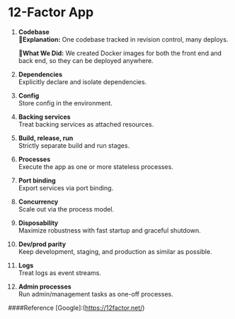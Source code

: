 # 12-Factor App

1. **Codebase**  
   🌟**Explanation:**
   One codebase tracked in revision control, many deploys.
   
   :rocket:**What We Did:**
   We created Docker images for both the front end and back end, so they can be deployed anywhere.


3. **Dependencies**  
   Explicitly declare and isolate dependencies.

4. **Config**  
   Store config in the environment.

5. **Backing services**  
   Treat backing services as attached resources.

6. **Build, release, run**  
   Strictly separate build and run stages.

7. **Processes**  
   Execute the app as one or more stateless processes.

8. **Port binding**  
   Export services via port binding.

9. **Concurrency**  
   Scale out via the process model.

10. **Disposability**  
   Maximize robustness with fast startup and graceful shutdown.

11. **Dev/prod parity**  
    Keep development, staging, and production as similar as possible.

12. **Logs**  
    Treat logs as event streams.

13. **Admin processes**  
    Run admin/management tasks as one-off processes.

####Reference
[Google]:(https://12factor.net/)
